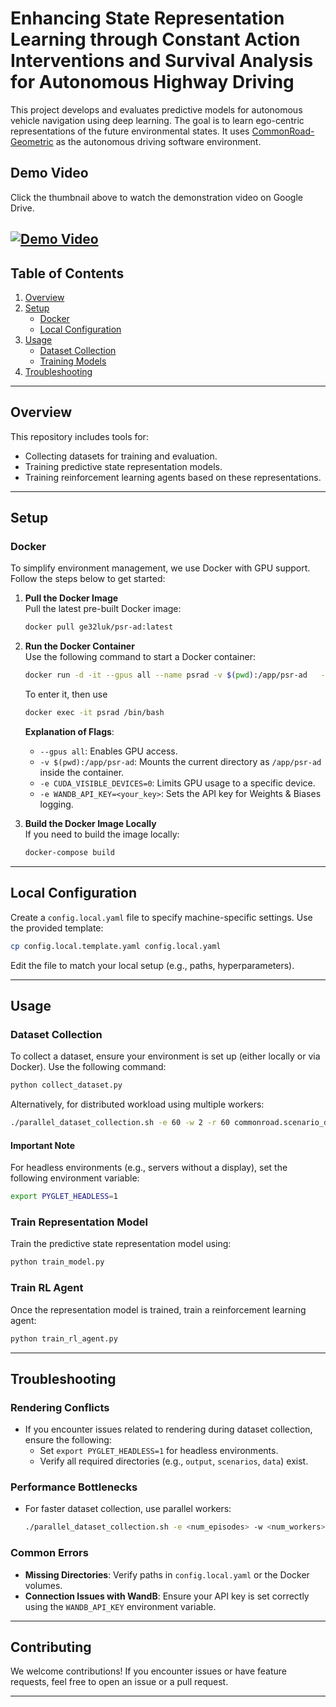 # Enhancing State Representation Learning through Constant Action Interventions and Survival Analysis for Autonomous Highway Driving

This project develops and evaluates predictive models for autonomous vehicle navigation using deep learning. The goal is to learn ego-centric representations of the future environmental states. It uses [CommonRoad-Geometric](https://github.com/CommonRoad/crgeo) as the autonomous driving software environment.

## Demo Video

Click the thumbnail above to watch the demonstration video on Google Drive.

[![Demo Video](https://via.placeholder.com/800x450.png?text=Click+to+Play+Demo+Video)](https://drive.google.com/file/d/1ZDKHsqMhnGXWziVpE1_HnlSOTkUTk3sG/view?usp=drive_link)
---

## Table of Contents
1. [Overview](#overview)
2. [Setup](#setup)
   - [Docker](#docker)
   - [Local Configuration](#local-configuration)
3. [Usage](#usage)
   - [Dataset Collection](#dataset-collection)
   - [Training Models](#training-models)
4. [Troubleshooting](#troubleshooting)

---

## Overview

This repository includes tools for:
- Collecting datasets for training and evaluation.
- Training predictive state representation models.
- Training reinforcement learning agents based on these representations.

---

## Setup

### Docker

To simplify environment management, we use Docker with GPU support. Follow the steps below to get started:

1. **Pull the Docker Image**  
   Pull the latest pre-built Docker image:
   ```bash
   docker pull ge32luk/psr-ad:latest
   ```

2. **Run the Docker Container**  
   Use the following command to start a Docker container:
   ```bash
   docker run -d -it --gpus all --name psrad -v $(pwd):/app/psr-ad   -v $(pwd)/output:/app/psr-ad/output   -v $(pwd)/scenarios:/app/psr-ad/scenarios -v $(pwd)/../../data:/app/psr-ad/data   -e CUDA_VISIBLE_DEVICES=0   -e WANDB_API_KEY=...   ge32luk/psr-ad:latest
   ```
   To enter it, then use
   ```bash
   docker exec -it psrad /bin/bash
   ```

   **Explanation of Flags**:
   - `--gpus all`: Enables GPU access.
   - `-v $(pwd):/app/psr-ad`: Mounts the current directory as `/app/psr-ad` inside the container.
   - `-e CUDA_VISIBLE_DEVICES=0`: Limits GPU usage to a specific device.
   - `-e WANDB_API_KEY=<your_key>`: Sets the API key for Weights & Biases logging.

3. **Build the Docker Image Locally**  
   If you need to build the image locally:
   ```bash
   docker-compose build
   ```

---

## Local Configuration

Create a `config.local.yaml` file to specify machine-specific settings. Use the provided template:
```bash
cp config.local.template.yaml config.local.yaml
```

Edit the file to match your local setup (e.g., paths, hyperparameters).

---

## Usage

### Dataset Collection

To collect a dataset, ensure your environment is set up (either locally or via Docker). Use the following command:

```bash
python collect_dataset.py
```

Alternatively, for distributed workload using multiple workers:
```bash
./parallel_dataset_collection.sh -e 60 -w 2 -r 60 commonroad.scenario_dir="data"
```

#### **Important Note**
For headless environments (e.g., servers without a display), set the following environment variable:
```bash
export PYGLET_HEADLESS=1
```

### Train Representation Model

Train the predictive state representation model using:
```bash
python train_model.py
```

### Train RL Agent

Once the representation model is trained, train a reinforcement learning agent:
```bash
python train_rl_agent.py
```

---

## Troubleshooting

### Rendering Conflicts

- If you encounter issues related to rendering during dataset collection, ensure the following:
  - Set `export PYGLET_HEADLESS=1` for headless environments.
  - Verify all required directories (e.g., `output`, `scenarios`, `data`) exist.

### Performance Bottlenecks

- For faster dataset collection, use parallel workers:
  ```bash
  ./parallel_dataset_collection.sh -e <num_episodes> -w <num_workers> -r <retries>
  ```

### Common Errors

- **Missing Directories**: Verify paths in `config.local.yaml` or the Docker volumes.
- **Connection Issues with WandB**: Ensure your API key is set correctly using the `WANDB_API_KEY` environment variable.

---

## Contributing

We welcome contributions! If you encounter issues or have feature requests, feel free to open an issue or a pull request.

---
